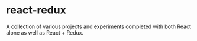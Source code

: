 # react-redux
A collection of various projects and experiments completed with both React alone as well as React + Redux.
